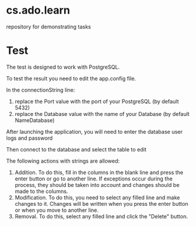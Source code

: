 # cs.ado.learn
repository for demonstrating tasks

# Test
The test is designed to work with PostgreSQL.

To test the result you need to edit the app.config file. 

In the connectionString line:
1. replace the Port value with the port of your PostgreSQL (by default 5432)
2. replace the Database value with the name of your Database (by default NameDatabase)

After launching the application, you will need to enter the database user logs and password

Then connect to the database and select the table to edit

The following actions with strings are allowed:
1. Addition. To do this, fill in the columns in the blank line and press the enter button or go to another line. If exceptions occur during the process, they should be taken into account and changes should be made to the columns.
2. Modification. To do this, you need to select any filled line and make changes to it. Changes will be written when you press the enter button or when you move to another line.
3. Removal. To do this, select any filled line and click the "Delete" button.